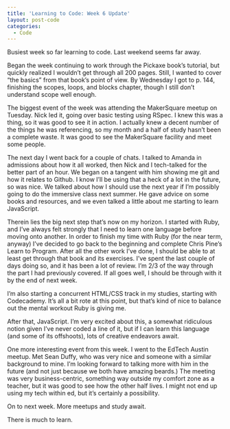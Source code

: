 ```yaml
---
title: 'Learning to Code: Week 6 Update'
layout: post-code
categories:
  - Code
---
```

Busiest week so far learning to code. Last weekend seems far away.

Began the week continuing to work through the Pickaxe book&#8217;s tutorial, but quickly realized I wouldn&#8217;t get through all 200 pages. Still, I wanted to cover “the basics” from that book’s point of view. By Wednesday I got to p. 144, finishing the scopes, loops, and blocks chapter, though I still don’t understand scope well enough.

The biggest event of the week was attending the MakerSquare meetup on Tuesday. Nick led it, going over basic testing using RSpec. I knew this was a thing, so it was good to see it in action. I actually knew a decent number of the things he was referencing, so my month and a half of study hasn’t been a complete waste. It was good to see the MakerSquare facility and meet some people.

The next day I went back for a couple of chats. I talked to Amanda in admissions about how it all worked, then Nick and I tech-talked for the better part of an hour. We began on a tangent with him showing me git and how it relates to Github. I know I’ll be using that a heck of a lot in the future, so was nice. We talked about how I should use the next year if I’m possibly going to do the immersive class next summer. He gave advice on some books and resources, and we even talked a little about me starting to learn JavaScript.

Therein lies the big next step that’s now on my horizon. I started with Ruby, and I’ve always felt strongly that I need to learn one language before moving onto another. In order to finish my time with Ruby (for the near term, anyway) I’ve decided to go back to the beginning and complete Chris Pine’s Learn to Program. After all the other work I’ve done, I should be able to at least get through that book and its exercises. I’ve spent the last couple of days doing so, and it has been a lot of review. I’m 2/3 of the way through the part I had previously covered. If all goes well, I should be through with it by the end of next week.

I’m also starting a concurrent HTML/CSS track in my studies, starting with Codecademy. It’s all a bit rote at this point, but that’s kind of nice to balance out the mental workout Ruby is giving me.

After that, JavaScript. I’m very excited about this, a somewhat ridiculous notion given I’ve never coded a line of it, but if I can learn this language (and some of its offshoots), lots of creative endeavors await.

One more interesting event from this week. I went to the EdTech Austin meetup. Met Sean Duffy, who was very nice and someone with a similar background to mine. I’m looking forward to talking more with him in the future (and not just because we both have amazing beards.) The meeting was very business-centric, something way outside my comfort zone as a teacher, but it was good to see how the other half lives. I might not end up using my tech within ed, but it’s certainly a possibility.

On to next week. More meetups and study await.

There is much to learn.